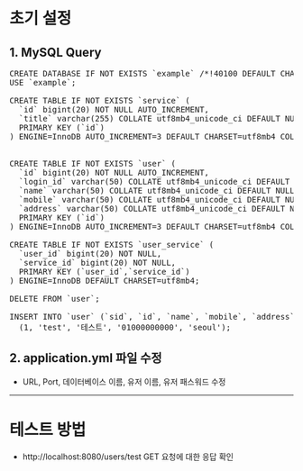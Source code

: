 # 초기 설정
## 1. MySQL Query
<pre>
CREATE DATABASE IF NOT EXISTS `example` /*!40100 DEFAULT CHARACTER SET utf8mb4 */;
USE `example`;

CREATE TABLE IF NOT EXISTS `service` (
  `id` bigint(20) NOT NULL AUTO_INCREMENT,
  `title` varchar(255) COLLATE utf8mb4_unicode_ci DEFAULT NULL,
  PRIMARY KEY (`id`)
) ENGINE=InnoDB AUTO_INCREMENT=3 DEFAULT CHARSET=utf8mb4 COLLATE=utf8mb4_unicode_ci;


CREATE TABLE IF NOT EXISTS `user` (
  `id` bigint(20) NOT NULL AUTO_INCREMENT,
  `login_id` varchar(50) COLLATE utf8mb4_unicode_ci DEFAULT NULL,
  `name` varchar(50) COLLATE utf8mb4_unicode_ci DEFAULT NULL,
  `mobile` varchar(50) COLLATE utf8mb4_unicode_ci DEFAULT NULL,
  `address` varchar(50) COLLATE utf8mb4_unicode_ci DEFAULT NULL,
  PRIMARY KEY (`id`)
) ENGINE=InnoDB AUTO_INCREMENT=3 DEFAULT CHARSET=utf8mb4 COLLATE=utf8mb4_unicode_ci;

CREATE TABLE IF NOT EXISTS `user_service` (
  `user_id` bigint(20) NOT NULL,
  `service_id` bigint(20) NOT NULL,
  PRIMARY KEY (`user_id`,`service_id`)
) ENGINE=InnoDB DEFAULT CHARSET=utf8mb4;

DELETE FROM `user`;

INSERT INTO `user` (`sid`, `id`, `name`, `mobile`, `address`) VALUES
  (1, 'test', '테스트', '01000000000', 'seoul');
</pre>

## 2. application.yml 파일 수정
* URL, Port, 데이터베이스 이름, 유저 이름, 유저 패스워드 수정

---

# 테스트 방법
* http://localhost:8080/users/test GET 요청에 대한 응답 확인
